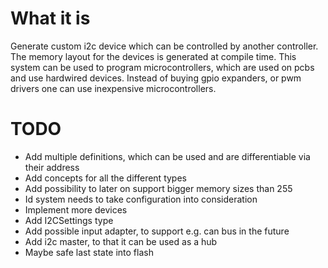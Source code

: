 # What it is

Generate custom i2c device which can be controlled by another controller.
The memory layout for the devices is generated at compile time.
This system can be used to program microcontrollers, which are used on pcbs and use hardwired devices.
Instead of buying gpio expanders, or pwm drivers one can use inexpensive microcontrollers.

# TODO

- Add multiple definitions, which can be used and are differentiable via their address
- Add concepts for all the different types
- Add possibility to later on support bigger memory sizes than 255
- Id system needs to take configuration into consideration
- Implement more devices
- Add I2CSettings type
- Add possible input adapter, to support e.g. can bus in the future
- Add i2c master, to that it can be used as a hub
- Maybe safe last state into flash
